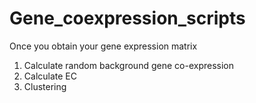# Gene_coexpression_scripts
Once you obtain your gene expression matrix
1) Calculate random background gene co-expression
2) Calculate EC
3) Clustering
